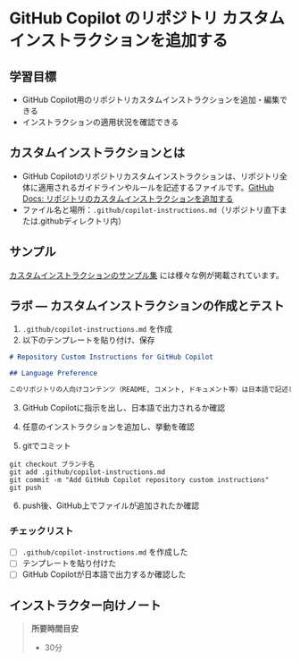 # GitHub Copilot のリポジトリ カスタムインストラクションを追加する

## 学習目標
- GitHub Copilot用のリポジトリカスタムインストラクションを追加・編集できる
- インストラクションの適用状況を確認できる

## カスタムインストラクションとは
- GitHub Copilotのリポジトリカスタムインストラクションは、リポジトリ全体に適用されるガイドラインやルールを記述するファイルです。[GitHub Docs: リポジトリのカスタムインストラクションを追加する](https://docs.github.com/ja/copilot/how-tos/configure-custom-instructions/add-repository-instructions)
- ファイル名と場所：`.github/copilot-instructions.md`（リポジトリ直下または.githubディレクトリ内）

## サンプル
[カスタムインストラクションのサンプル集](https://github.com/github/awesome-copilot/blob/main/README.instructions.md) には様々な例が掲載されています。

## ラボ — カスタムインストラクションの作成とテスト
1. `.github/copilot-instructions.md` を作成
2. 以下のテンプレートを貼り付け、保存

```markdown
# Repository Custom Instructions for GitHub Copilot

## Language Preference

このリポジトリの人向けコンテンツ（README, コメント, ドキュメント等）は日本語で記述してください。
```

3. GitHub Copilotに指示を出し、日本語で出力されるか確認

4. 任意のインストラクションを追加し、挙動を確認

5. gitでコミット
```
git checkout ブランチ名
git add .github/copilot-instructions.md
git commit -m "Add GitHub Copilot repository custom instructions"
git push
```

6. push後、GitHub上でファイルが追加されたか確認

### チェックリスト
- [ ] `.github/copilot-instructions.md` を作成した
- [ ] テンプレートを貼り付けた
- [ ] GitHub Copilotが日本語で出力するか確認した

## インストラクター向けノート
> **所要時間目安**
> - 30分
